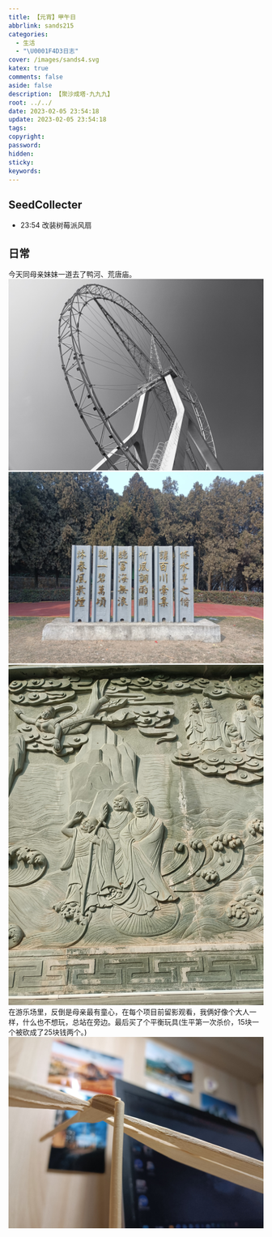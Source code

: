 ```yaml
---
title: 【元宵】甲午日
abbrlink: sands215
categories:
  - 生活
  - "\U0001F4D3日志"
cover: /images/sands4.svg
katex: true
comments: false
aside: false
description: 【聚沙成塔·九九九】
root: ../../
date: 2023-02-05 23:54:18
update: 2023-02-05 23:54:18
tags:
copyright:
password:
hidden:
sticky:
keywords:
---
```


## SeedCollecter
- 23:54 改装树莓派风扇


## 日常
今天同母亲妹妹一道去了鸭河、荒唐庙。
![摩天轮](../../../images/20230102/IMG_20230205_154611.jpg)
![鸭河水库坝颂](../../../images/20230102/IMG_20230205_135714.jpg)
![大菩萨像下面地基上浮雕的人物很像『天书奇谭』里头的老爷爷](../../../images/20230102/IMG_20230205_144102.jpg)
在游乐场里，反倒是母亲最有童心，在每个项目前留影观看，我俩好像个大人一样，什么也不想玩，总站在旁边。最后买了个平衡玩具(生平第一次杀价，15块一个被砍成了25块钱两个。)
![](../../../images/20230102/IMG_20230211_204635.jpg)
